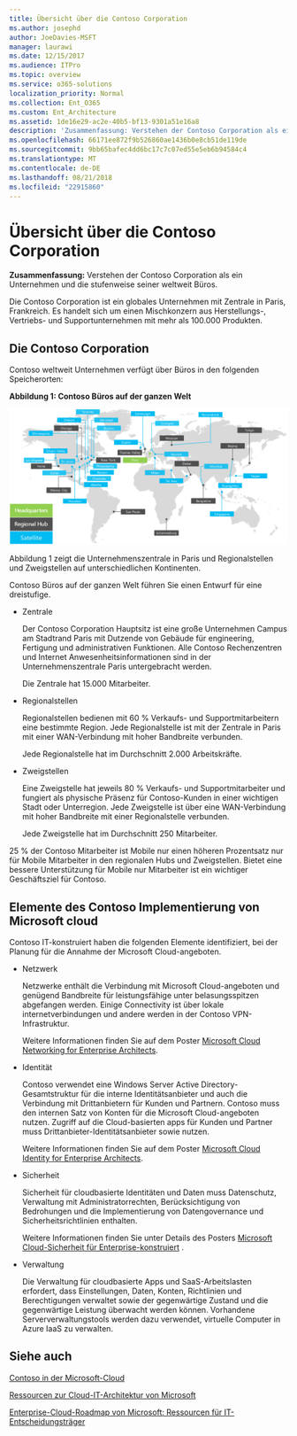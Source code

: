 ```yaml
---
title: Übersicht über die Contoso Corporation
ms.author: josephd
author: JoeDavies-MSFT
manager: laurawi
ms.date: 12/15/2017
ms.audience: ITPro
ms.topic: overview
ms.service: o365-solutions
localization_priority: Normal
ms.collection: Ent_O365
ms.custom: Ent_Architecture
ms.assetid: 1de16e29-ac2e-40b5-bf13-9301a51e16a8
description: 'Zusammenfassung: Verstehen der Contoso Corporation als ein Unternehmen und die stufenweise seiner weltweit Büros.'
ms.openlocfilehash: 66171ee872f9b526860ae1436b0e8cb51de119de
ms.sourcegitcommit: 9bb65bafec4dd6bc17c7c07ed55e5eb6b94584c4
ms.translationtype: MT
ms.contentlocale: de-DE
ms.lasthandoff: 08/21/2018
ms.locfileid: "22915860"
---
```

# <a name="overview-of-the-contoso-corporation"></a>Übersicht über die Contoso Corporation

 **Zusammenfassung:** Verstehen der Contoso Corporation als ein Unternehmen und die stufenweise seiner weltweit Büros.
  
Die Contoso Corporation ist ein globales Unternehmen mit Zentrale in Paris, Frankreich. Es handelt sich um einen Mischkonzern aus Herstellungs-, Vertriebs- und Supportunternehmen mit mehr als 100.000 Produkten.
  
  
## <a name="the-contoso-corporation"></a>Die Contoso Corporation

Contoso weltweit Unternehmen verfügt über Büros in den folgenden Speicherorten:
  
**Abbildung 1: Contoso Büros auf der ganzen Welt**

![Die weltweiten Büros der Contoso Corporation](media/Contoso-Poster/Contoso-WW-Org.png)

  
Abbildung 1 zeigt die Unternehmenszentrale in Paris und Regionalstellen und Zweigstellen auf unterschiedlichen Kontinenten.
  
Contoso Büros auf der ganzen Welt führen Sie einen Entwurf für eine dreistufige.
  
- Zentrale
    
    Der Contoso Corporation Hauptsitz ist eine große Unternehmen Campus am Stadtrand Paris mit Dutzende von Gebäude für engineering, Fertigung und administrativen Funktionen. Alle Contoso Rechenzentren und Internet Anwesenheitsinformationen sind in der Unternehmenszentrale Paris untergebracht werden.
    
    Die Zentrale hat 15.000 Mitarbeiter.

    
- Regionalstellen

    
    Regionalstellen bedienen mit 60 % Verkaufs- und Supportmitarbeitern eine bestimmte Region. Jede Regionalstelle ist mit der Zentrale in Paris mit einer WAN-Verbindung mit hoher Bandbreite verbunden.  
    
    Jede Regionalstelle hat im Durchschnitt 2.000 Arbeitskräfte.

    
- Zweigstellen

    
    Eine Zweigstelle hat jeweils 80 % Verkaufs- und Supportmitarbeiter und fungiert als physische Präsenz für Contoso-Kunden in einer wichtigen Stadt oder Unterregion. Jede Zweigstelle ist über eine WAN-Verbindung mit hoher Bandbreite mit einer Regionalstelle verbunden.


    
    Jede Zweigstelle hat im Durchschnitt 250 Mitarbeiter.

    
25 % der Contoso Mitarbeiter ist Mobile nur einen höheren Prozentsatz nur für Mobile Mitarbeiter in den regionalen Hubs und Zweigstellen. Bietet eine bessere Unterstützung für Mobile nur Mitarbeiter ist ein wichtiger Geschäftsziel für Contoso.
  
## <a name="elements-of-contosos-implementation-of-the-microsoft-cloud"></a>Elemente des Contoso Implementierung von Microsoft cloud

Contoso IT-konstruiert haben die folgenden Elemente identifiziert, bei der Planung für die Annahme der Microsoft Cloud-angeboten.
  
- Netzwerk
    
    Netzwerke enthält die Verbindung mit Microsoft Cloud-angeboten und genügend Bandbreite für leistungsfähige unter belasungsspitzen abgefangen werden. Einige Connectivity ist über lokale internetverbindungen und andere werden in der Contoso VPN-Infrastruktur.
    
    Weitere Informationen finden Sie auf dem Poster [Microsoft Cloud Networking for Enterprise Architects](microsoft-cloud-networking-for-enterprise-architects.md).
   
- Identität
    
    Contoso verwendet eine Windows Server Active Directory-Gesamtstruktur für die interne Identitätsanbieter und auch die Verbindung mit Drittanbietern für Kunden und Partnern. Contoso muss den internen Satz von Konten für die Microsoft Cloud-angeboten nutzen. Zugriff auf die Cloud-basierten apps für Kunden und Partner muss Drittanbieter-Identitätsanbieter sowie nutzen.
    
    Weitere Informationen finden Sie auf dem Poster [Microsoft Cloud Identity for Enterprise Architects](microsoft-cloud-it-architecture-resources.md#identity).
    
- Sicherheit
    
    Sicherheit für cloudbasierte Identitäten und Daten muss Datenschutz, Verwaltung mit Administratorrechten, Berücksichtigung von Bedrohungen und die Implementierung von Datengovernance und Sicherheitsrichtlinien enthalten.

    
    Weitere Informationen finden Sie unter Details des Posters [Microsoft Cloud-Sicherheit für Enterprise-konstruiert](http://aka.ms/cloudarchsecurity) .
    
- Verwaltung
    
    Die Verwaltung für cloudbasierte Apps und SaaS-Arbeitslasten erfordert, dass Einstellungen, Daten, Konten, Richtlinien und Berechtigungen verwaltet sowie der gegenwärtige Zustand und die gegenwärtige Leistung überwacht werden können.
 Vorhandene Serververwaltungstools werden dazu verwendet, virtuelle Computer in Azure IaaS zu verwalten.
    
## <a name="see-also"></a>Siehe auch

[Contoso in der Microsoft-Cloud](contoso-in-the-microsoft-cloud.md)
  
[Ressourcen zur Cloud-IT-Architektur von Microsoft](microsoft-cloud-it-architecture-resources.md)

[Enterprise-Cloud-Roadmap von Microsoft: Ressourcen für IT-Entscheidungsträger](https://sway.com/FJ2xsyWtkJc2taRD)
 


